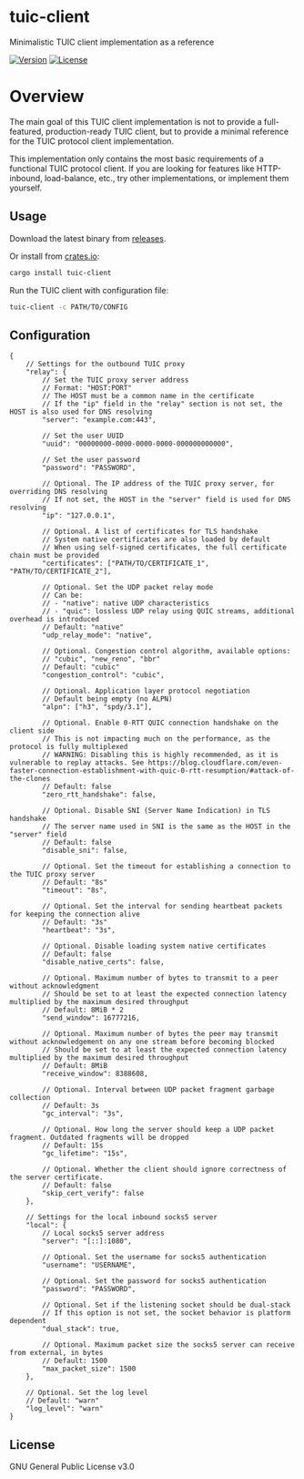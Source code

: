 # tuic-client

Minimalistic TUIC client implementation as a reference

[![Version](https://img.shields.io/crates/v/tuic-client.svg?style=flat)](https://crates.io/crates/tuic-client)
[![License](https://img.shields.io/crates/l/tuic-client.svg?style=flat)](https://github.com/Itsusinn/tuic/blob/dev/LICENSE)

# Overview

The main goal of this TUIC client implementation is not to provide a full-featured, production-ready TUIC client, but to provide a minimal reference for the TUIC protocol client implementation.

This implementation only contains the most basic requirements of a functional TUIC protocol client. If you are looking for features like HTTP-inbound, load-balance, etc., try other implementations, or implement them yourself.

## Usage

Download the latest binary from [releases](https://github.com/Itsusinn/tuic/releases).

Or install from [crates.io](https://crates.io/crates/tuic-client):

```bash
cargo install tuic-client
```

Run the TUIC client with configuration file:

```bash
tuic-client -c PATH/TO/CONFIG
```

## Configuration

```json5
{
    // Settings for the outbound TUIC proxy
    "relay": {
        // Set the TUIC proxy server address
        // Format: "HOST:PORT"
        // The HOST must be a common name in the certificate
        // If the "ip" field in the "relay" section is not set, the HOST is also used for DNS resolving
        "server": "example.com:443",

        // Set the user UUID
        "uuid": "00000000-0000-0000-0000-000000000000",

        // Set the user password
        "password": "PASSWORD",

        // Optional. The IP address of the TUIC proxy server, for overriding DNS resolving
        // If not set, the HOST in the "server" field is used for DNS resolving
        "ip": "127.0.0.1",

        // Optional. A list of certificates for TLS handshake
        // System native certificates are also loaded by default
        // When using self-signed certificates, the full certificate chain must be provided
        "certificates": ["PATH/TO/CERTIFICATE_1", "PATH/TO/CERTIFICATE_2"],

        // Optional. Set the UDP packet relay mode
        // Can be:
        // - "native": native UDP characteristics
        // - "quic": lossless UDP relay using QUIC streams, additional overhead is introduced
        // Default: "native"
        "udp_relay_mode": "native",

        // Optional. Congestion control algorithm, available options:
        // "cubic", "new_reno", "bbr"
        // Default: "cubic"
        "congestion_control": "cubic",

        // Optional. Application layer protocol negotiation
        // Default being empty (no ALPN)
        "alpn": ["h3", "spdy/3.1"],

        // Optional. Enable 0-RTT QUIC connection handshake on the client side
        // This is not impacting much on the performance, as the protocol is fully multiplexed
        // WARNING: Disabling this is highly recommended, as it is vulnerable to replay attacks. See https://blog.cloudflare.com/even-faster-connection-establishment-with-quic-0-rtt-resumption/#attack-of-the-clones
        // Default: false
        "zero_rtt_handshake": false,

        // Optional. Disable SNI (Server Name Indication) in TLS handshake
        // The server name used in SNI is the same as the HOST in the "server" field
        // Default: false
        "disable_sni": false,

        // Optional. Set the timeout for establishing a connection to the TUIC proxy server
        // Default: "8s"
        "timeout": "8s",

        // Optional. Set the interval for sending heartbeat packets for keeping the connection alive
        // Default: "3s"
        "heartbeat": "3s",

        // Optional. Disable loading system native certificates
        // Default: false
        "disable_native_certs": false,

        // Optional. Maximum number of bytes to transmit to a peer without acknowledgment
        // Should be set to at least the expected connection latency multiplied by the maximum desired throughput
        // Default: 8MiB * 2
        "send_window": 16777216,

        // Optional. Maximum number of bytes the peer may transmit without acknowledgement on any one stream before becoming blocked
        // Should be set to at least the expected connection latency multiplied by the maximum desired throughput
        // Default: 8MiB
        "receive_window": 8388608,

        // Optional. Interval between UDP packet fragment garbage collection
        // Default: 3s
        "gc_interval": "3s",

        // Optional. How long the server should keep a UDP packet fragment. Outdated fragments will be dropped
        // Default: 15s
        "gc_lifetime": "15s",

        // Optional. Whether the client should ignore correctness of the server certificate.
        // Default: false
        "skip_cert_verify": false
    },

    // Settings for the local inbound socks5 server
    "local": {
        // Local socks5 server address
        "server": "[::]:1080",

        // Optional. Set the username for socks5 authentication
        "username": "USERNAME",

        // Optional. Set the password for socks5 authentication
        "password": "PASSWORD",

        // Optional. Set if the listening socket should be dual-stack
        // If this option is not set, the socket behavior is platform dependent
        "dual_stack": true,

        // Optional. Maximum packet size the socks5 server can receive from external, in bytes
        // Default: 1500
        "max_packet_size": 1500
    },

    // Optional. Set the log level
    // Default: "warn"
    "log_level": "warn"
}
```

## License

GNU General Public License v3.0

